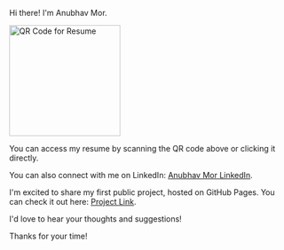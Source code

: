 Hi there! I'm Anubhav Mor.

<a href="https://anubhavmor.github.io/docs/Anubhav_Mor_Resume.pdf" target="_blank">
    <img src="https://github.com/user-attachments/assets/e2a7dbef-fe6d-48a4-9b18-e9033965fac7" alt="QR Code for Resume" width="200" height="200">
</a>

You can access my resume by scanning the QR code above or clicking it directly.

You can also connect with me on LinkedIn: [Anubhav Mor LinkedIn](https://www.linkedin.com/in/anubhavmor/).

I'm excited to share my first public project, hosted on GitHub Pages. You can check it out here: [Project Link](https://anubhavmor.github.io/walls/).

I'd love to hear your thoughts and suggestions!

Thanks for your time!

